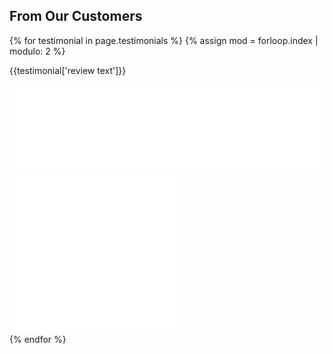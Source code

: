 <h2 id="testimonials" class="handdrawn red-header left-header">From Our Customers</h2>
<!--TESTIMONIALS-->
  <div class="container test">
    <div class="row">
    {% for testimonial in page.testimonials %}
      {% assign mod = forloop.index | modulo: 2 %}
      <div class="testimonial-container">
      <div class="testimonial col-xs-8 col-sm-4 {% if mod == 1 %}pull-right{%endif%}">
        <p>{{testimonial['review text']}}</p>
        <img class="chat-tail hidden-xs" src="assets/images/chat-tail.svg">
        <img class="chat-tail visible-xs" src="assets/images/chat-tail-alt.svg">
        <div class="testimonial-photo hidden-xs" style="background-image:url({{testimonial.image}})">
        </div>
      </div>
      <div class="col-xs-4 visible-xs photo-container {% if mod == 1 %}left{%endif%}">
        <div class="testimonial-photo" style="background-image:url({{testimonial.image}})"></div>
      </div>
      </div>
    {% endfor %}
    </div>
  </div>
</section>
